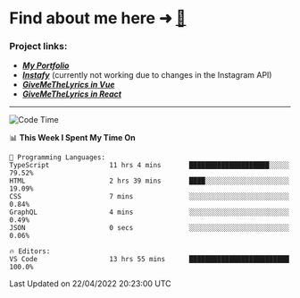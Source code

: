 # Find about me here ➜ [🧑](https://pauabella.dev)

### Project links:
- ***[My Portfolio](https://pauabella.dev)***
- ***[Instafy](https://instafy.me)*** (currently not working due to changes in the Instagram API)
- ***[GiveMeTheLyrics in Vue](https://lyrics.pauabella.dev)***
- ***[GiveMeTheLyrics in React](https://pauabella.dev/GiveMeTheLyrics)***

---
<!--START_SECTION:waka-->
![Code Time](http://img.shields.io/badge/Code%20Time-971%20hrs%2049%20mins-blue)

📊 **This Week I Spent My Time On** 

```text
💬 Programming Languages: 
TypeScript               11 hrs 4 mins       ████████████████████░░░░░   79.52% 
HTML                     2 hrs 39 mins       ████░░░░░░░░░░░░░░░░░░░░░   19.09% 
CSS                      7 mins              ░░░░░░░░░░░░░░░░░░░░░░░░░   0.84% 
GraphQL                  4 mins              ░░░░░░░░░░░░░░░░░░░░░░░░░   0.49% 
JSON                     0 secs              ░░░░░░░░░░░░░░░░░░░░░░░░░   0.06%

🔥 Editors: 
VS Code                  13 hrs 55 mins      █████████████████████████   100.0%

```


 Last Updated on 22/04/2022 20:23:00 UTC
<!--END_SECTION:waka-->
